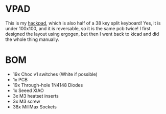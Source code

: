 # VPAD

This is my [hackpad](hackpad.hackclub.com), which is also half of a 38 key split keyboard! Yes, it is under 100x100, and it is reversable, so it is the same pcb twice! I first designed the layout using ergogen, but then I went back to kicad and did the whole thing manually. 

# BOM
- 19x Choc v1 switches (White if possible)
- 1x PCB
- 19x Through-hole 1N4148 Diodes
- 1x Seeed XIAO
- 3x M3 heatset inserts
- 3x M3 screw
- 38x MillMax Sockets
